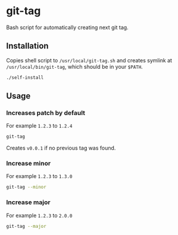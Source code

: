 # git-tag
Bash script for automatically creating next git tag.

## Installation

Copies shell script to `/usr/local/git-tag.sh` and creates symlink at `/usr/local/bin/git-tag`, which should be in your `$PATH`.

```bash
./self-install
```

## Usage

### Increases patch by default

For example `1.2.3` to `1.2.4`

```bash
git-tag
```

Creates `v0.0.1` if no previous tag was found.

### Increase minor

For example `1.2.3` to `1.3.0`

```bash
git-tag --minor
```

### Increase major

For example `1.2.3` to `2.0.0`

```bash
git-tag --major
```
